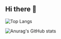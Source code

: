 ## Hi there 👋

![Top Langs](https://github-readme-stats.vercel.app/api/top-langs/?username=ikar-zindo&hide_progress=true)

![Anurag's GitHub stats](https://github-readme-stats.vercel.app/api?username=ikar-zindo&show_icons=true&theme=dark)

<!--
**ikar-zindo/ikar-zindo** is a ✨ _special_ ✨ repository because its `README.md` (this file) appears on your GitHub profile.

Here are some ideas to get you started:

- 🔭 I’m currently working on ...
- 🌱 I’m currently learning ...
- 👯 I’m looking to collaborate on ...
- 🤔 I’m looking for help with ...
- 💬 Ask me about ...
- 📫 How to reach me: ...
- 😄 Pronouns: ...
- ⚡ Fun fact: ...
-->
